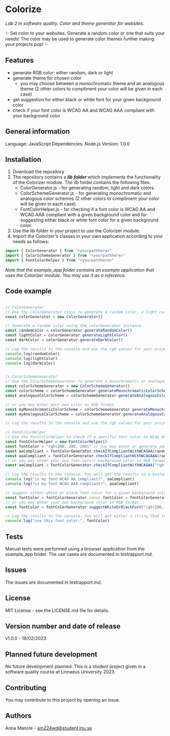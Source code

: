 # Colorize
_Lab 2 in software quality. Color and theme generator for websites._

✨ Set color to your websites. Generate a random color or one that suits your needs! The color may be used to generate color themes further making your projects pop! ✨

## Features
- generate RGB color: either random, dark or light
- generate theme for chosen color
  - you may choose between a monochromatic theme and an analogous theme (2 other colors to compliment your color will be given in each case)
- get suggestion for either black or white font for your given background color
- check if your font color is WCAG AA and WCAG AAA compliant with your background color

## General information
Language: JavaScript
Dependencies: Node.js
Version: 1.0.0

## Installation
1. Download the repository
2. The repository contains a ***lib folder*** which implements the functionality of the Colorizer module. The lib folder contains the following files:
    - ColorGenerator.js - for generating random, light and dark colors.
    - ColorSchemeGenerator.js - for generating monochromatic and analogous color schemes (2 other colors to compliment your color will be given in each case).
    - FontColorHelper.js - for checking if a font color is WCAG AA and WCAG AAA compliant with a given background color and for suggesting either black or white font color for a given background color.
3. Use the lib folder in your project to use the Colorizer module.
4. Import the Colorizer's classes in your own application according to your needs as follows:
```javascript
import { ColorGenerator } from "<yourpathhere>"
import { ColorSchemeGenerator } from "<yourpathhere>"
import { FontColorHelper } from "<yourpathhere>"
```

_Note that the example_app folder contains an example application that uses the Colorizer module. You may use it as a reference._


## Code example
```javascript

// ColorGenerator
// Use the ColorGenerator class to generate a random color, a light color or a dark color.
const colorGenerator = new ColorGenerator()

// Generate a random color using the colorGenerator instance.
const randomColor = colorGenerator.generateRandomColor()
const lightColor = colorGenerator.generateLightColor()
const darkColor = colorGenerator.generateDarkColor()

// Log the results to the console and use the rgb values for your project. The results will be in the following format: "rgb(0, 0, 0)", string.
console.log(randomColor)
console.log(lightColor)
console.log(darkColor)


// ColorSchemeGenerator
// Use the ColorSchemeGenerator to generate a monochromatic or analogous color scheme for a given color.
const colorSchemeGenerator = new ColorSchemeGenerator()
const colorScheme = colorSchemeGenerator.generateMonochromaticColorScheme(darkColor)
const analogousColorScheme = colorSchemeGenerator.generateAnalogousColorScheme(lightColor)

// or you may enter your own color in RGB format
const myMonochromaticColorScheme = colorSchemeGenerator.generateMonochromaticColorScheme("rgb(200, 100, 0)")
const myAnalogousColorScheme = colorSchemeGenerator.generateAnalogousColorScheme("rgb(200, 100, 0)")

// Log the results to the console and use the rgb values for your project. The results will be displayed in an array of strings format: ["rgb(0, 0, 0)", "rgb(0, 0, 0)"]. Your color will not be included in the array, only the 2 other colors that were generated to compliment it.

// FontColorHelper
// Use the FontColorHelper to check if a specific font color is WCAG AA and WCAG AAA compliant with a specific background color.
const fontColorHelper = new FontColorHelper()
const fontColor = "rgb(200, 200, 200)" // you may enter or generate your own font color here in RGB format
const aaCompliant = fontColorGenerator.checkIfCompliantWithWCAGAA(randomColor, fontColor)
const aaaCompliant = fontColorGenerator.checkIfCompliantWithWCAGAAA(randomColor, fontColor)
// or you may enter your own font color/ background color in RGB format
const aaCompliant = fontColorGenerator.checkIfCompliantWithWCAGAA("rgb(200, 100, 0)", "rgb(200, 200, 200)")

// Log the results to the console. You will get the results in a boolean format: true or false. Either your font color is compliant with the background color or it is not.
console.log("is my font WCAG AA compliant?", aaCompliant)
console.log("is my font WCAG AAA compliant?", aaaCompliant)

// Suggest either white or black font color for a given background color.
const fontColor = fontColorGenerator.const fontColor = fontColorGenerator.suggestWhiteOrBlackFont(randomColor)
// or you may enter your own background color in RGB format
const fontColor = fontColorGenerator.suggestWhiteOrBlackFont("rgb(200, 100, 0)")

// Log the results to the console. You will get either a string that represents rgb white or rgb black. 
console.log("use this font color:", fontColor)

```

## Tests
Manual tests were performed using a browser application from the example_app folder. The use cases are documented in testrapport.md.

## Issues
The issues are documented in testrapport.md.

## License
MIT License - see the LICENSE.md file for details.

## Version number and date of release
v1.0.0 - 19/02/2023

## Planned future development
No future development planned. This is a student project given in a software quality course at Linnaeus University 2023.

## Contributing
You may contribute to this project by opening an issue.

## Authors
Anna Manole - am224wd@student.lnu.se
